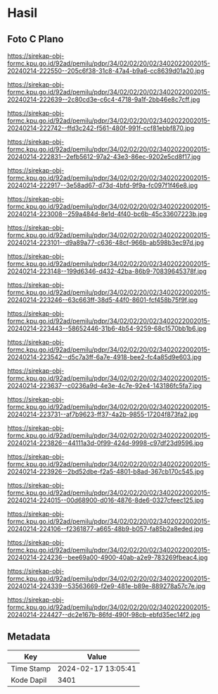 # Hasil

## Foto C Plano

https://sirekap-obj-formc.kpu.go.id/92ad/pemilu/pdpr/34/02/02/20/02/3402022002015-20240214-222550--205c6f38-31c8-47a4-b9a6-cc8639d01a20.jpg

https://sirekap-obj-formc.kpu.go.id/92ad/pemilu/pdpr/34/02/02/20/02/3402022002015-20240214-222639--2c80cd3e-c6c4-4718-9a1f-2bb46e8c7cff.jpg

https://sirekap-obj-formc.kpu.go.id/92ad/pemilu/pdpr/34/02/02/20/02/3402022002015-20240214-222742--ffd3c242-f561-480f-991f-ccf81ebbf870.jpg

https://sirekap-obj-formc.kpu.go.id/92ad/pemilu/pdpr/34/02/02/20/02/3402022002015-20240214-222831--2efb5612-97a2-43e3-86ec-9202e5cd8f17.jpg

https://sirekap-obj-formc.kpu.go.id/92ad/pemilu/pdpr/34/02/02/20/02/3402022002015-20240214-222917--3e58ad67-d73d-4bfd-9f9a-fc097f1f46e8.jpg

https://sirekap-obj-formc.kpu.go.id/92ad/pemilu/pdpr/34/02/02/20/02/3402022002015-20240214-223008--259a484d-8e1d-4f40-bc6b-45c33607223b.jpg

https://sirekap-obj-formc.kpu.go.id/92ad/pemilu/pdpr/34/02/02/20/02/3402022002015-20240214-223101--d9a89a77-c636-48cf-966b-ab598b3ec97d.jpg

https://sirekap-obj-formc.kpu.go.id/92ad/pemilu/pdpr/34/02/02/20/02/3402022002015-20240214-223148--199d6346-d432-42ba-86b9-70839645378f.jpg

https://sirekap-obj-formc.kpu.go.id/92ad/pemilu/pdpr/34/02/02/20/02/3402022002015-20240214-223246--63c663ff-38d5-44f0-8601-fcf458b75f9f.jpg

https://sirekap-obj-formc.kpu.go.id/92ad/pemilu/pdpr/34/02/02/20/02/3402022002015-20240214-223443--58652446-31b6-4b54-9259-68c1570bb1b6.jpg

https://sirekap-obj-formc.kpu.go.id/92ad/pemilu/pdpr/34/02/02/20/02/3402022002015-20240214-223542--d5c7a3ff-6a7e-4918-bee2-fc4a85d9e603.jpg

https://sirekap-obj-formc.kpu.go.id/92ad/pemilu/pdpr/34/02/02/20/02/3402022002015-20240214-223637--c0236a9d-4e3e-4c7e-92e4-143186fc5fa7.jpg

https://sirekap-obj-formc.kpu.go.id/92ad/pemilu/pdpr/34/02/02/20/02/3402022002015-20240214-223731--af7b9623-ff37-4a2b-9855-17204f873fa2.jpg

https://sirekap-obj-formc.kpu.go.id/92ad/pemilu/pdpr/34/02/02/20/02/3402022002015-20240214-223826--44111a3d-0f99-424d-9998-c97df23d9596.jpg

https://sirekap-obj-formc.kpu.go.id/92ad/pemilu/pdpr/34/02/02/20/02/3402022002015-20240214-223926--2bd52dbe-f2a5-4801-b8ad-367cb170c545.jpg

https://sirekap-obj-formc.kpu.go.id/92ad/pemilu/pdpr/34/02/02/20/02/3402022002015-20240214-224015--00d68900-d016-4876-8de6-0327cfeec125.jpg

https://sirekap-obj-formc.kpu.go.id/92ad/pemilu/pdpr/34/02/02/20/02/3402022002015-20240214-224106--f2361877-a665-48b9-b057-fa85b2a8eded.jpg

https://sirekap-obj-formc.kpu.go.id/92ad/pemilu/pdpr/34/02/02/20/02/3402022002015-20240214-224236--bee69a00-4900-40ab-a2e9-783269fbeac4.jpg

https://sirekap-obj-formc.kpu.go.id/92ad/pemilu/pdpr/34/02/02/20/02/3402022002015-20240214-224339--53563669-f2e9-481e-b89e-889278a57c7e.jpg

https://sirekap-obj-formc.kpu.go.id/92ad/pemilu/pdpr/34/02/02/20/02/3402022002015-20240214-224427--dc2e167b-86fd-490f-98cb-ebfd35ec14f2.jpg


## Metadata

| Key        | Value               |
| ---------- | ------------------- |
| Time Stamp | 2024-02-17 13:05:41 |
| Kode Dapil | 3401                |



